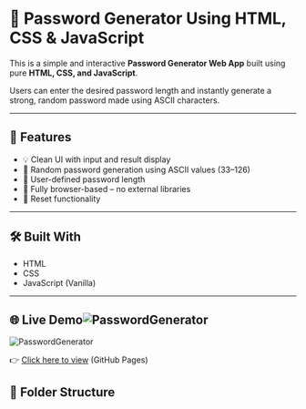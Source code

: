 # 🔐 Password Generator Using HTML, CSS & JavaScript

This is a simple and interactive **Password Generator Web App** built using pure **HTML, CSS, and JavaScript**.

Users can enter the desired password length and instantly generate a strong, random password made using ASCII characters.

---

## 🚀 Features

- 💡 Clean UI with input and result display
- 🧠 Random password generation using ASCII values (33–126)
- 🔢 User-defined password length
- 📱 Fully browser-based – no external libraries
- 🧹 Reset functionality

---

## 🛠️ Built With

- HTML
- CSS
- JavaScript (Vanilla)

---

## 🌐 Live Demo![PasswordGenerator](https://github.com/user-attachments/assets/92d97ffc-e017-4c83-854f-2106e56d7624)

![PasswordGenerator](https://github.com/user-attachments/assets/f74f8917-1893-4cb1-9f95-d3c7e8f52464)

👉 [Click here to view](https://ankitdevworks.github.io/Password-Generator-Using-HTML-CSS-JS/) (GitHub Pages)

## 📁 Folder Structure
